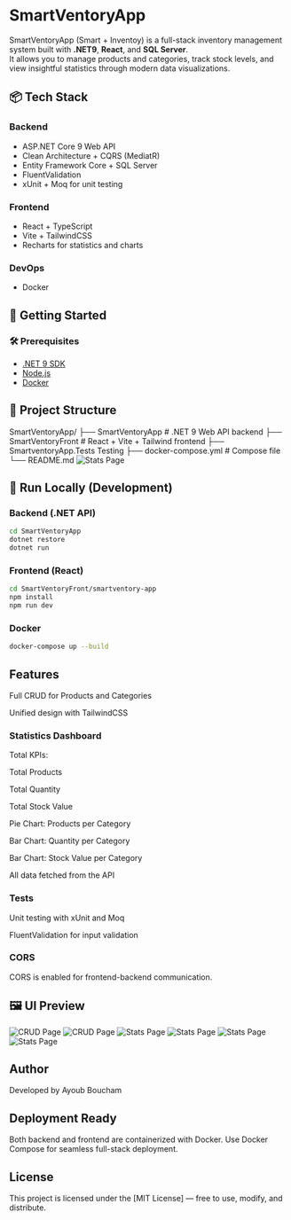 # SmartVentoryApp

SmartVentoryApp (Smart + Inventoy) is a full-stack inventory management system built with **.NET9**, **React**, and **SQL Server**.  
It allows you to manage products and categories, track stock levels, and view insightful statistics through modern data visualizations.

## 📦 Tech Stack

### Backend
- ASP.NET Core 9 Web API
- Clean Architecture + CQRS (MediatR)
- Entity Framework Core + SQL Server
- FluentValidation
- xUnit + Moq for unit testing

### Frontend
- React + TypeScript
- Vite + TailwindCSS
- Recharts for statistics and charts

### DevOps
- Docker

## 🚀 Getting Started

### 🛠️ Prerequisites
- [.NET 9 SDK](https://dotnet.microsoft.com/en-us/download/dotnet/9.0)
- [Node.js](https://nodejs.org/)
- [Docker](https://www.docker.com/)

## 📂 Project Structure

SmartVentoryApp/
├── SmartVentoryApp # .NET 9 Web API backend
├── SmartVentoryFront # React + Vite + Tailwind frontend
├── SmartventoryApp.Tests Testing
├── docker-compose.yml # Compose file 
└── README.md
![Stats Page](./Screenshots/Diagram_page.jpg)

## 🧪 Run Locally (Development)

### Backend (.NET API)
```bash
cd SmartVentoryApp
dotnet restore
dotnet run
```

### Frontend (React)
```bash
cd SmartVentoryFront/smartventory-app
npm install
npm run dev
```

### Docker
```bash
docker-compose up --build
```

## Features
Full CRUD for Products and Categories

Unified design with TailwindCSS

### Statistics Dashboard
Total KPIs:

Total Products

Total Quantity

Total Stock Value


Pie Chart: Products per Category

Bar Chart: Quantity per Category

Bar Chart: Stock Value per Category

All data fetched from the API

### Tests
Unit testing with xUnit and Moq

FluentValidation for input validation

### CORS
CORS is enabled for frontend-backend communication.

## 🖼️ UI Preview
![CRUD Page](./Screenshots/list_product.png)
![CRUD Page](./Screenshots/edit_product.png)
![Stats Page](./Screenshots/dash4.png)
![Stats Page](./Screenshots/dash3.png)
![Stats Page](./Screenshots/dash2.png)
![Stats Page](./Screenshots/dash1.png)
## Author
Developed by Ayoub Boucham 

## Deployment Ready
Both backend and frontend are containerized with Docker.
Use Docker Compose for seamless full-stack deployment.

## License

This project is licensed under the [MIT License] — free to use, modify, and distribute.
